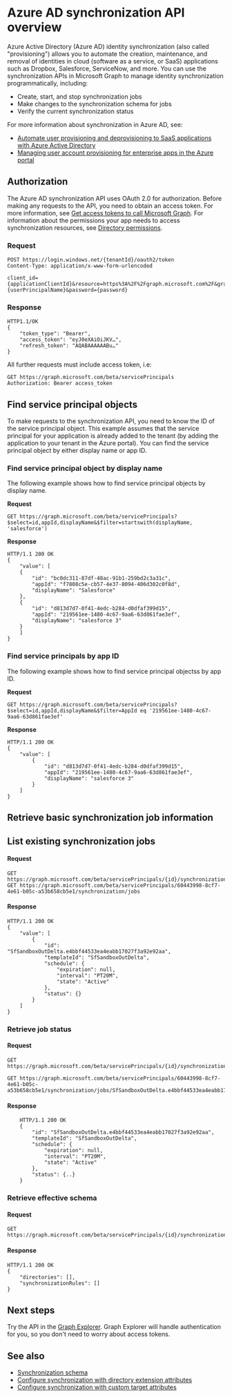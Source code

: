 # Azure AD synchronization API overview

Azure Active Directory (Azure AD) identity synchronization (also called "provisioning") allows you to automate the creation, maintenance, and removal of identities in cloud (software as a service, or SaaS) applications such as Dropbox, Salesforce, ServiceNow, and more. You can use the synchronization APIs in Microsoft Graph to manage identity synchronization programmatically, including:

- Create, start, and stop synchronization jobs
- Make changes to the synchronization schema for jobs
- Verify the current synchronization status 

For more information about synchronization in Azure AD, see:

* [Automate user provisioning and deprovisioning to SaaS applications with Azure Active Directory](https://docs.microsoft.com/en-us/azure/active-directory/active-directory-saas-app-provisioning)
* [Managing user account provisioning for enterprise apps in the Azure portal](https://docs.microsoft.com/en-us/azure/active-directory/active-directory-enterprise-apps-manage-provisioning)

## Authorization

The Azure AD synchronization API uses OAuth 2.0 for authorization. Before making any requests to the API, you need to obtain an access token. For more information, see [Get access tokens to call Microsoft Graph](https://developer.microsoft.com/en-us/graph/docs/concepts/auth_overview). For information about the permissions your app needs to access synchronization resources, see [Directory permissions](../../../concepts/permissions_reference.md#directory-permissions).

<!-- I'm not sure why we've included these sections in the overview topic, as this basically repeats the information in the associated resource topics. I don't recommend duplicating content because it's more difficult to maintain and it's easier for users to access information in a single location. Can you clarify the intent for including these resource descriptions in the overview topic?

## Synchronization job

Synchronization job performs synchronization by periodically running in the background, polling for changes in one directory, and pushing them to another directory. Synchronization job is always specific to a particular instance of an application in your tenant. As part of the synchronization job setup, generally you would need to give authorization to read/write objects in your target directory, and customize job's synchronization schema to suit your needs. For more information, see [synchronization job](synchronization_synchronizationjob.md).

## Synchronization schema

Synchronization schema contains the bulk of a particular synchronization setup. On a high level, it defines what objects will be synchronized and how. Most often you will want to customize some of the attribute mappings according to your needs, or add a scoping filter to synchronize only objects which satisfy a certain condition. For more information, please see [synchronization schema](synchronization_synchronizationschema.md).

### Directory definition

Directory definition provides synchronization engine information about a directory and its objects. Directory definition tells synchronization engine, for example, that directory has objects named "User" and "Group" and what attributes are supported for those objects. In order for the object and attribute to used in [object mappings](synchronization_objectMapping.md), they must to be defined as part of the directory definition. For more information, please see [directory definition](synchronization_directoryDefinition.md).

### Synchronization rule

Synchronization rules are at the core of the synchronization setup. They instruct synchronization on how the synchronization should be performed. That includes what objects should be synchronized, how objects from source directory should be matched with objects in target directory, and how attributes should be transformed going from source to target directory. For more information, please see [synchronization rule](synchronization_synchronizationrule.md).

### Object mapping

Object mappings are the main part of the synchronization rule. Single object mapping defines how a given object should be synchronized from source directory to target. In particular, it defines how object in source directory should be matched with an object in target directory, what (if any) scoping filters should be used to decide if we want to provision a given object, and how object attributes should be transformed going from source to target directory. For more information, please see [object mapping](synchronization_objectMapping.md).

## Synchronization template

Synchronization template provides pre-configured synchronization settings for a particular application. These settings will be used by default for any [synchronization job](synchronization_synchronizationjob.md) based on the template.  Template is controlled by the developer of the application, although anyone can retrieve the template to see the default settings, most importantly [synchronization schema](synchronization_synchronizationschema.md). For more information, please see [synchronization template](synchronization_template.md).

-->

<!-- Is this information that is already covered in the Get auth tokens section? If so, remove; we already link to that content under Authorization. 
## Using arbitrary REST client (Postman, Fiddler, etc)

To request access token, you will need to have the following:

* Tenant Identifier. Unique identifier of the tenant you will be working with
* Administrative user credentials for the same tenant
* Client Application Id (application which is performing  API calls). This application must be registered in Azure Active Directory, have Directory.ReadWrite.All permissions for Microsoft Graph, and must be consented to in the tenant we will be working with.
	- A quick solution is to use well-known application ID of the PowerShell (1950a258-227b-4e31-a9cf-717495945fc2), which is automatically consented to on any tenant.
	- Another way is to register your own application (see [Register an app with the Azure AD v2.0 endpoint](https://graph.microsoft.io/en-us/docs/authorization/auth_register_app_v2.htm))

With this information, we can make a call to obtain access token:
Description	Obtain authorization token for Microsoft Graph, using administrative user credentials. **Make sure all parameter values are URL-encoded**
-->
### Request
<!-- { "blockType": "ignored" } -->
```http
POST https://login.windows.net/{tenantId}/oauth2/token
Content-Type: application/x-www-form-urlencoded

client_id={applicationClientId}&resource=https%3A%2F%2Fgraph.microsoft.com%2F&grant_type=password&username={userPrincipalName}&password={password}
```

### Response
<!-- { "blockType": "ignored" } -->
```http
HTTP1.1/OK
{
    "token_type": "Bearer",
    "access_token": "eyJ0eXAiOiJKV…",
    "refresh_token": "AQABAAAAAABu…"
}
```

All further requests must include access token, i.e:
<!-- { "blockType": "ignored" } -->
```http
GET https://graph.microsoft.com/beta/servicePrincipals
Authorization: Bearer access_token
```

## Find service principal objects

To make requests to the synchronization API, you need to know the ID of the service principal object. This example assumes that the service principal for your application is already added to the tenant (by adding the application to your tenant in the Azure portal). You can find the service principal object by either display name or app ID.

### Find service principal object by display name

The following example shows how to find service principal objects by display name.

**Request** 

<!-- { "blockType": "ignored" } -->
```http
GET https://graph.microsoft.com/beta/servicePrincipals?$select=id,appId,displayName&$filter=startswith(displayName, 'salesforce')
```

**Response**

<!-- { "blockType": "ignored" } -->
```http
HTTP/1.1 200 OK
{
    "value": [
    {
        "id": "bc0dc311-87df-48ac-91b1-259bd2c3a31c",
        "appId": "f7808c5e-cb57-4e37-8094-406d302c0f8d",
        "displayName": "Salesforce"
    },
    {
        "id": "d813d7d7-0f41-4edc-b284-d0dfaf399d15",
        "appId": "219561ee-1480-4c67-9aa6-63d861fae3ef",
        "displayName": "salesforce 3"
    }
    ]
}
```

### Find service principals by app ID

The following example shows how to find service principal objectss by app ID.

**Request** 
<!-- { "blockType": "ignored" } -->
```http
GET https://graph.microsoft.com/beta/servicePrincipals?$select=id,appId,displayName&$filter=AppId eq '219561ee-1480-4c67-9aa6-63d861fae3ef'
```

**Response**
<!-- { "blockType": "ignored" } -->
```http
HTTP/1.1 200 OK
{
    "value": [
        {
            "id": "d813d7d7-0f41-4edc-b284-d0dfaf399d15",
            "appId": "219561ee-1480-4c67-9aa6-63d861fae3ef",
            "displayName": "salesforce 3"
        }
    ]
}
```

## Retrieve basic synchronization job information

## List existing synchronization jobs

#### Request
<!-- { "blockType": "ignored" } -->
```http
GET https://graph.microsoft.com/beta/servicePrincipals/{id}/synchronization/jobs
GET https://graph.microsoft.com/beta/servicePrincipals/60443998-8cf7-4e61-b05c-a53b658cb5e1/synchronization/jobs
```

#### Response
<!-- { "blockType": "ignored" } -->
```http
HTTP/1.1 200 OK
{
    "value": [
        {
            "id": "SfSandboxOutDelta.e4bbf44533ea4eabb17027f3a92e92aa",
            "templateId": "SfSandboxOutDelta",
            "schedule": {
                "expiration": null,
                "interval": "PT20M",
                "state": "Active"
            },
            "status": {}
        }
    ]
}
```

### Retrieve job status

#### Request
<!-- { "blockType": "ignored" } -->
```http
GET https://graph.microsoft.com/beta/servicePrincipals/{id}/synchronization/jobs/{jobId}

GET https://graph.microsoft.com/beta/servicePrincipals/60443998-8cf7-4e61-b05c-a53b658cb5e1/synchronization/jobs/SfSandboxOutDelta.e4bbf44533ea4eabb17027f3a92e92aa
```

#### Response
<!-- { "blockType": "ignored" } -->
```http
    HTTP/1.1 200 OK
    {
        "id": "SfSandboxOutDelta.e4bbf44533ea4eabb17027f3a92e92aa",
        "templateId": "SfSandboxOutDelta",
        "schedule": {
            "expiration": null,
            "interval": "PT20M",
            "state": "Active"
        },
        "status": {..}
    }
```

### Retrieve effective schema

#### Request
<!-- { "blockType": "ignored" } -->
```http
GET https://graph.microsoft.com/beta/servicePrincipals/{id}/synchronization/jobs/{jobId}/schema
```

#### Response
<!-- { "blockType": "ignored" } -->
```http
HTTP/1.1 200 OK
{
    "directories": [],
    "synchronizationRules": []
}
```

## Next steps

Try the API in the [Graph Explorer](https://graph.microsoft.io/en-us/graph-explorer). Graph Explorer will handle authentication for you, so you don't need to worry about access tokens.

## See also

* [Synchronization schema](../resources/synchronization_synchronizationschema.md)
* [Configure synchronization with directory extension attributes](../resources/synchronization_howto_directory_extensions.md)
* [Configure synchronization with custom target attributes](../resources/synchronization_howto_custom_attributes.md)



